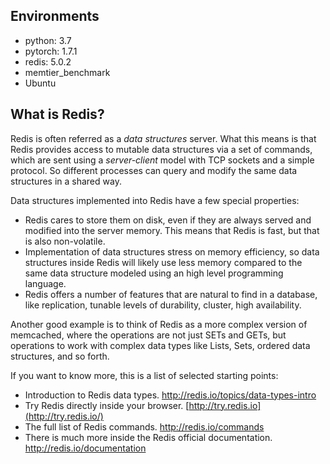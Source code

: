 ## Environments

- python: 3.7
- pytorch: 1.7.1
- redis: 5.0.2
- memtier_benchmark
- Ubuntu

## What is Redis?

Redis is often referred as a *data structures* server. What this means is that Redis provides access to mutable data structures via a set of commands, which are sent using a *server-client* model with TCP sockets and a simple protocol. So different processes can query and modify the same data structures in a shared way.

Data structures implemented into Redis have a few special properties:

- Redis cares to store them on disk, even if they are always served and modified into the server memory. This means that Redis is fast, but that is also non-volatile.
- Implementation of data structures stress on memory efficiency, so data structures inside Redis will likely use less memory compared to the same data structure modeled using an high level programming language.
- Redis offers a number of features that are natural to find in a database, like replication, tunable levels of durability, cluster, high availability.

Another good example is to think of Redis as a more complex version of memcached, where the operations are not just SETs and GETs, but operations to work with complex data types like Lists, Sets, ordered data structures, and so forth.

If you want to know more, this is a list of selected starting points:

- Introduction to Redis data types. http://redis.io/topics/data-types-intro
- Try Redis directly inside your browser. [http://try.redis.io](http://try.redis.io/)
- The full list of Redis commands. http://redis.io/commands
- There is much more inside the Redis official documentation. http://redis.io/documentation